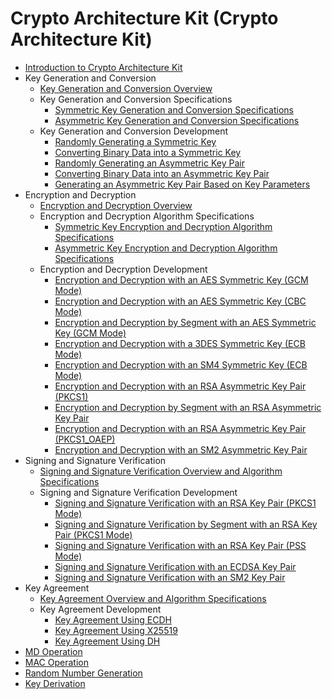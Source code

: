 # Crypto Architecture Kit (Crypto Architecture Kit)

- [Introduction to Crypto Architecture Kit](crypto-architecture-kit-intro.md)
- Key Generation and Conversion
  - [Key Generation and Conversion Overview](crypto-key-generation-conversion-overview.md)
  - Key Generation and Conversion Specifications
    - [Symmetric Key Generation and Conversion Specifications](crypto-sym-key-generation-conversion-spec.md)
    - [Asymmetric Key Generation and Conversion Specifications](crypto-asym-key-generation-conversion-spec.md)
  - Key Generation and Conversion Development
    - [Randomly Generating a Symmetric Key](crypto-generate-sym-key-randomly.md)
    - [Converting Binary Data into a Symmetric Key](crypto-convert-binary-data-to-sym-key.md)
    - [Randomly Generating an Asymmetric Key Pair](crypto-generate-asym-key-pair-randomly.md)
    - [Converting Binary Data into an Asymmetric Key Pair](crypto-convert-binary-data-to-asym-key-pair.md)
    - [Generating an Asymmetric Key Pair Based on Key Parameters](crypto-generate-asym-key-pair-from-key-spec.md)
- Encryption and Decryption
  - [Encryption and Decryption Overview](crypto-encryption-decryption-overview.md)
  - Encryption and Decryption Algorithm Specifications
    - [Symmetric Key Encryption and Decryption Algorithm Specifications](crypto-sym-encrypt-decrypt-spec.md)
    - [Asymmetric Key Encryption and Decryption Algorithm Specifications](crypto-asym-encrypt-decrypt-spec.md)
  - Encryption and Decryption Development
    - [Encryption and Decryption with an AES Symmetric Key (GCM Mode)](crypto-aes-sym-encrypt-decrypt-gcm.md)
    - [Encryption and Decryption with an AES Symmetric Key (CBC Mode)](crypto-aes-sym-encrypt-decrypt-cbc.md)
    - [Encryption and Decryption by Segment with an AES Symmetric Key (GCM Mode)](crypto-aes-sym-encrypt-decrypt-gcm-by-segment.md)
    - [Encryption and Decryption with a 3DES Symmetric Key (ECB Mode)](crypto-3des-sym-encrypt-decrypt-ecb.md)
    - [Encryption and Decryption with an SM4 Symmetric Key (ECB Mode)](crypto-sm4-sym-encrypt-decrypt-ecb.md)
    - [Encryption and Decryption with an RSA Asymmetric Key Pair (PKCS1)](crypto-rsa-asym-encrypt-decrypt-pkcs1.md)
    - [Encryption and Decryption by Segment with an RSA Asymmetric Key Pair](crypto-rsa-asym-encrypt-decrypt-by-segment.md)
    - [Encryption and Decryption with an RSA Asymmetric Key Pair (PKCS1_OAEP)](crypto-rsa-asym-encrypt-decrypt-pkcs1.md)
    - [Encryption and Decryption with an SM2 Asymmetric Key Pair](crypto-sm2-asym-encrypt-decrypt.md)
- Signing and Signature Verification
  - [Signing and Signature Verification Overview and Algorithm Specifications](crypto-sign-sig-verify-overview.md)
  - Signing and Signature Verification Development
    - [Signing and Signature Verification with an RSA Key Pair (PKCS1 Mode)](crypto-rsa-sign-sig-verify-pkcs1.md)
    - [Signing and Signature Verification by Segment with an RSA Key Pair (PKCS1 Mode)](crypto-rsa-sign-sig-verify-pkcs1-by-segment.md)
    - [Signing and Signature Verification with an RSA Key Pair (PSS Mode)](crypto-rsa-sign-sig-verify-pss.md)
    - [Signing and Signature Verification with an ECDSA Key Pair](crypto-ecdsa-sign-sig-verify.md)
    - [Signing and Signature Verification with an SM2 Key Pair](crypto-sm2-sign-sig-verify-pkcs1.md)
- Key Agreement
  - [Key Agreement Overview and Algorithm Specifications](crypto-key-agreement-overview.md)
  - Key Agreement Development
    - [Key Agreement Using ECDH](crypto-key-agreement-using-ecdh.md)
    - [Key Agreement Using X25519](crypto-key-agreement-using-x25519.md)
    - [Key Agreement Using DH](crypto-key-agreement-using-dh.md)
- [MD Operation](crypto-generate-message-digest.md)
- [MAC Operation](crypto-compute-mac.md)
- [Random Number Generation](crypto-generate-random-number.md)
- [Key Derivation](crypto-key-derivation.md)
